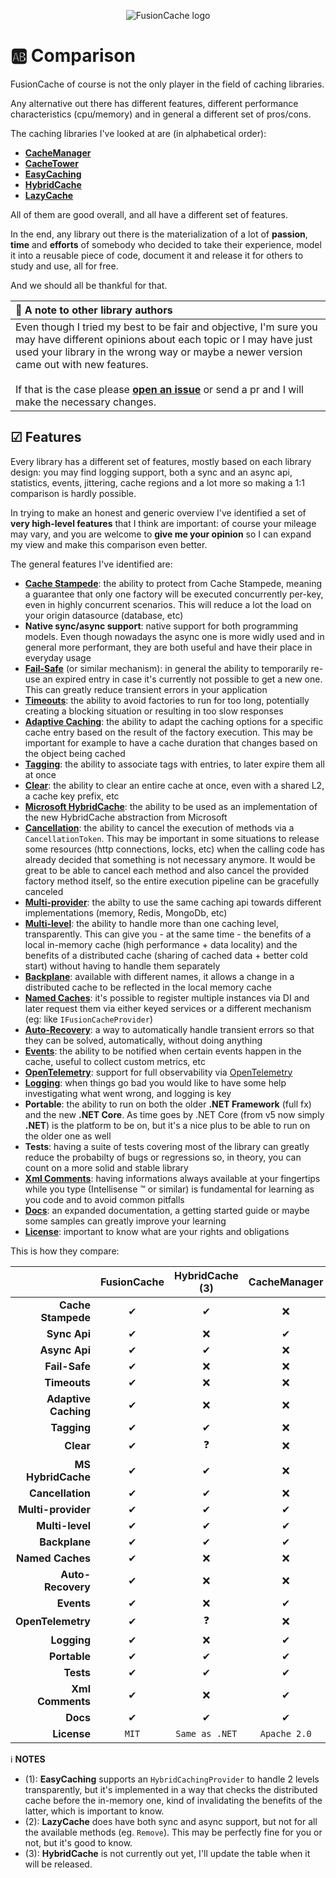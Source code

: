 <div align="center">

![FusionCache logo](logo-128x128.png)

</div>

# 🆎 Comparison

FusionCache of course is not the only player in the field of caching libraries.

Any alternative out there has different features, different performance characteristics (cpu/memory) and in general a different set of pros/cons.

The caching libraries I've looked at are (in alphabetical order):

- [**CacheManager**](https://github.com/MichaCo/CacheManager)
- [**CacheTower**](https://github.com/TurnerSoftware/CacheTower)
- [**EasyCaching**](https://github.com/dotnetcore/EasyCaching)
- [**HybridCache**](https://github.com/dotnet/aspnetcore/issues/53255)
- [**LazyCache**](https://github.com/alastairtree/LazyCache)

All of them are good overall, and all have a different set of features.

In the end, any library out there is the materialization of a lot of **passion**, **time** and **efforts** of somebody who decided to take their experience, model it into a reusable piece of code, document it and release it for others to study and use, all for free.

And we should all be thankful for that.

| 📢 A note to other library authors |
| :--- |
| Even though I tried my best to be fair and objective, I'm sure you may have different opinions about each topic or I may have just used your library in the wrong way or maybe a newer version came out with new features. <br/> <br/> If that is the case please [**open an issue**](https://github.com/ZiggyCreatures/FusionCache/issues/new/choose) or send a pr and I will make the necessary changes. |

## ☑ Features

Every library has a different set of features, mostly based on each library design: you may find logging support, both a sync and an async api, statistics, events, jittering, cache regions and a lot more so making a 1:1 comparison is hardly possible.

In trying to make an honest and generic overview I've identified a set of **very high-level features** that I think are important: of course your mileage may vary, and you are welcome to **give me your opinion** so I can expand my view and make this comparison even better.

The general features I've identified are:

- [**Cache Stampede**](CacheStampede.md): the ability to protect from Cache Stampede, meaning a guarantee that only one factory will be executed concurrently per-key, even in highly concurrent scenarios. This will reduce a lot the load on your origin datasource (database, etc)
- **Native sync/async support**: native support for both programming models. Even though nowadays the async one is more widly used and in general more performant, they are both useful and have their place in everyday usage
- [**Fail-Safe**](FailSafe.md) (or similar mechanism): in general the ability to temporarily re-use an expired entry in case it's currently not possible to get a new one. This can greatly reduce transient errors in your application
- [**Timeouts**](Timeouts.md): the ability to avoid factories to run for too long, potentially creating a blocking situation or resulting in too slow responses
- [**Adaptive Caching**](AdaptiveCaching.md): the ability to adapt the caching options for a specific cache entry based on the result of the factory execution. This may be important for example to have a cache duration that changes based on the object being cached
- [**Tagging**](Tagging.md): the ability to associate tags with entries, to later expire them all at once
- [**Clear**](Clear.md): the ability to clear an entire cache at once, even with a shared L2, a cache key prefix, etc
- [**Microsoft HybridCache**](MicrosoftHybridCache.md): the ability to be used as an implementation of the new HybridCache abstraction from Microsoft
- [**Cancellation**](https://docs.microsoft.com/en-us/dotnet/standard/threading/cancellation-in-managed-threads): the ability to cancel the execution of methods via a `CancellationToken`. This may be important in some situations to release some resources (http connections, locks, etc) when the calling code has already decided that something is not necessary anymore. It would be great to be able to cancel each method and also cancel the provided factory method itself, so the entire execution pipeline can be gracefully canceled
- [**Multi-provider**](CacheLevels.md): the abilty to use the same caching api towards different implementations (memory, Redis, MongoDb, etc)
- [**Multi-level**](CacheLevels.md): the ability to handle more than one caching level, transparently. This can give you - at the same time - the benefits of a local in-memory cache (high performance + data locality) and the benefits of a distributed cache (sharing of cached data + better cold start) without having to handle them separately
- [**Backplane**](Backplane.md): available with different names, it allows a change in a distributed cache to be reflected in the local memory cache
- [**Named Caches**](NamedCaches.md): it's possible to register multiple instances via DI and later request them via either keyed services or a different mechanism (eg: like `IFusionCacheProvider`)
- [**Auto-Recovery**](AutoRecovery.md): a way to automatically handle transient errors so that they can be solved, automatically, without doing anything
- [**Events**](Events.md): the ability to be notified when certain events happen in the cache, useful to collect custom metrics, etc
- [**OpenTelemetry**](OpenTelemetry.md): support for full observability via [OpenTelemetry](https://opentelemetry.io/)
- [**Logging**](Logging.md): when things go bad you would like to have some help investigating what went wrong, and logging is key
- **Portable**: the ability to run on both the older **.NET Framework** (full fx) and the new **.NET Core**. As time goes by .NET Core (from v5 now simply **.NET**) is the platform to be on, but it's a nice plus to be able to run on the older one as well
- **Tests**: having a suite of tests covering most of the library can greatly reduce the probabilty of bugs or regressions so, in theory, you can count on a more solid and stable library
- [**Xml Comments**](https://docs.microsoft.com/en-us/dotnet/csharp/codedoc): having informations always available at your fingertips while you type (Intellisense :tm: or similar) is fundamental for learning as you code and to avoid common pitfalls
- [**Docs**](docs/README.md): an expanded documentation, a getting started guide or maybe some samples can greatly improve your learning
- [**License**](../LICENSE.md): important to know what are your rights and obligations

This is how they compare:

|                       | FusionCache | HybridCache (3) | CacheManager | CacheTower  | EasyCaching (1) | LazyCache (2) |
| ---:                  | :---:       | :---:           | :---:        | :---:       | :---:           |:---:          |
| **Cache Stampede**    | ✔          | ✔               | ❌           | ✔          | ✔              | ✔            |
| **Sync Api**          | ✔          | ❌              | ✔            | ❌         | ✔              | ✔            |
| **Async Api**         | ✔          | ✔               | ❌           | ✔          | ✔              | ⚠            |
| **Fail-Safe**         | ✔          | ❌              | ❌           | ❌         | ❌             | ❌           |
| **Timeouts**          | ✔          | ❌              | ❌           | ❌         | ❌             | ❌           |
| **Adaptive Caching**  | ✔          | ❌              | ❌           | ❌         | ❌             | ✔            |
| **Tagging**           | ✔          | ✔               | ❌           | ❌         | ❌             | ✔            |
| **Clear**             | ✔          | ❓              | ❌           | ❌         | ❌             | ✔            |
| **MS HybridCache**    | ✔          | ✔               | ❌           | ❌         | ❌             | ✔            |
| **Cancellation**      | ✔          | ✔               | ❌           | ❌         | ❌             | ❌           |
| **Multi-provider**    | ✔          | ✔               | ✔            | ✔          | ✔              | ❌           |
| **Multi-level**       | ✔          | ✔               | ✔            | ✔          | ⚠              | ❌           |
| **Backplane**         | ✔          | ✔               | ✔            | ✔          | ✔              | ❌           |
| **Named Caches**      | ✔          | ❌              | ❌           | ❌         | ❌             | ❌           |
| **Auto-Recovery**     | ✔          | ❌              | ❌           | ❌         | ❌             | ❌           |
| **Events**            | ✔          | ❌              | ✔            | ❌         | ❌             | ❌           |
| **OpenTelemetry**     | ✔          | ❓              | ❌           | ❌         | ❌             | ❌           |
| **Logging**           | ✔          | ❌              | ✔            | ❌         | ✔              | ❌           |
| **Portable**          | ✔          | ✔               | ✔            | ✔          | ✔              | ✔            |
| **Tests**             | ✔          | ✔               | ✔            | ✔          | ✔              | ✔            |
| **Xml Comments**      | ✔          | ❌              | ✔            | ✔          | ✔              | ❌           |
| **Docs**              | ✔          | ✔               | ✔            | ✔          | ✔              | ✔            |
| **License**           | `MIT`       | `Same as .NET`  | `Apache 2.0` | `MIT`       | `MIT`           | `MIT`        |

ℹ **NOTES**
- (1): **EasyCaching** supports an `HybridCachingProvider` to handle 2 levels transparently, but it's implemented in a way that checks the distributed cache before the in-memory one, kind of invalidating the benefits of the latter, which is important to know.
- (2): **LazyCache** does have both sync and async support, but not for all the available methods (eg. `Remove`). This may be perfectly fine for you or not, but it's good to know.
- (3): **HybridCache** is not currently out yet, I'll update the table when it will be released.

